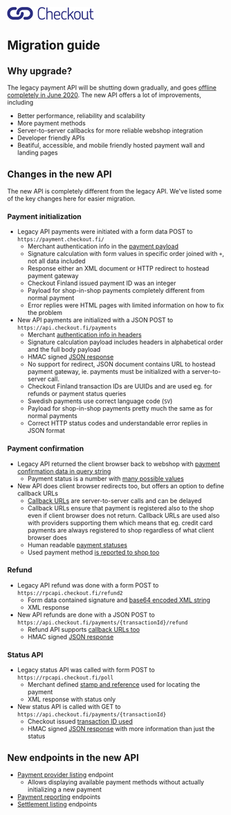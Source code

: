 <img src="images/checkout-logo-vaaka-RGB.png" alt="Checkout Finland Oy" style="width: 200px;">

# Migration guide

## Why upgrade?

The legacy payment API will be shutting down gradually, and goes [offline completely in June 2020](https://www.checkout.fi/vinkkipankki/checkoutin-uudet-rajapinnat-mit%C3%A4-pit%C3%A4%C3%A4-tiet%C3%A4%C3%A4). The new API offers a lot of improvements, including

* Better performance, reliability and scalability
* More payment methods
* Server-to-server callbacks for more reliable webshop integration
* Developer friendly APIs
* Beatiful, accessible, and mobile friendly hosted payment wall and landing pages

## Changes in the new API

The new API is completely different from the legacy API. We've listed some of the key changes here for easier migration.

### Payment initialization

* Legacy API payments were initiated with a form data POST to `https://payment.checkout.fi/`
  * Merchant authentication info in the [payment payload](https://checkoutfinland.github.io/legacy-api/#payment)
  * Signature calculation with form values in specific order joined with `+`, not all data included
  * Response either an XML document or HTTP redirect to hostead payment gateway
  * Checkout Finland issued payment ID was an integer
  * Payload for shop-in-shop payments completely different from normal payment
  * Error replies were HTML pages with limited information on how to fix the problem
* New API payments are initialized with a JSON POST to `https://api.checkout.fi/payments`
  * Merchant [authentication info in headers](/#headers-and-request-signing)
  * Signature calculation payload includes headers in alphabetical order and the full body payload
  * HMAC signed [JSON response](/#response)
  * No support for redirect, JSON document contains URL to hostead payment gateway, ie. payments must be initialized with a server-to-server call.
  * Checkout Finland transaction IDs are UUIDs and are used eg. for refunds or payment status queries
  * Swedish payments use correct language code (`SV`)
  * Payload for shop-in-shop payments pretty much the same as for normal payments
  * Correct HTTP status codes and understandable error replies in JSON format

### Payment confirmation

* Legacy API returned the client browser back to webshop with [payment confirmation data in query string](https://checkoutfinland.github.io/legacy-api/#response)
  * Payment status is a number with [many possible values](https://checkoutfinland.github.io/legacy-api/#payment-statuses)
* New API does client browser redirects too, but offers an option to define callback URLs
  * [Callback URLs](/#create-request-body) are server-to-server calls and can be delayed
  * Callback URLs ensure that payment is registered also to the shop even if client browser does not return. Callback URLs are used also with providers supporting them which means that eg. credit card payments are always registered to shop regardless of what client browser does
  * Human readable [payment statuses](/#statuses)
  * Used payment method [is reported to shop too](/#redirect-and-callback-url-parameters)

### Refund

* Legacy API refund was done with a form POST to `https://rpcapi.checkout.fi/refund2`
  * Form data contained signature and [base64 encoded XML string](https://checkoutfinland.github.io/legacy-api/#refund-api)
  * XML response
* New API refunds are done with a JSON POST to `https://api.checkout.fi/payments/{transactionId}/refund`
  * Refund API supports [callback URLs too](/#http-request-body)
  * HMAC signed [JSON response](/#response2)

### Status API

* Legacy status API was called with form POST to `https://rpcapi.checkout.fi/poll`
  * Merchant defined [stamp and reference](https://checkoutfinland.github.io/legacy-api/#polling) used for locating the payment
  * XML response with status only
* New status API is called with GET to `https://api.checkout.fi/payments/{transactionId}`
  * Checkout issued [transaction ID used](/#get)
  * HMAC signed [JSON response](/#response1) with more information than just the status

## New endpoints in the new API

* [Payment provider listing](/#list-providers) endpoint
  * Allows displaying available payment methods without actually initializing a new payment
* [Payment reporting](/#payment-reports) endpoints
* [Settlement listing](/#settlements) endpoints
